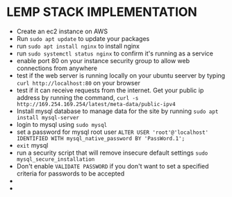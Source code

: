 # LEMP STACK IMPLEMENTATION


- Create an ec2 instance on AWS
- Run ```sudo apt update``` to update your packages
- run ```sudo apt install nginx``` to install nginx
- run ```sudo systemctl status nginx``` to confirm it's running as a service
- enable port 80 on your instance security group to allow web connections from anywhere
- test if the web server is running locally on your ubuntu seerver by typing ```curl http://localhost:80``` on your browser
- test if it can receive requests from the internet. Get your public ip address by running the command, ```curl -s http://169.254.169.254/latest/meta-data/public-ipv4```
- Install mysql database to manage data for the site by running ```sudo apt install mysql-server```
- login to mysql using ```sudo mysql```
- set a password for mysql root user ```ALTER USER 'root'@'localhost' IDENTIFIED WITH mysql_native_password BY 'PassWord.1';```
- ```exit``` mysql
- run a security script that will remove insecure default settings ```sudo mysql_secure_installation```
- Don't enable ```VALIDATE PASSWORD``` if you don't want to set a specified criteria for passwords to be accepted
- 
- 
